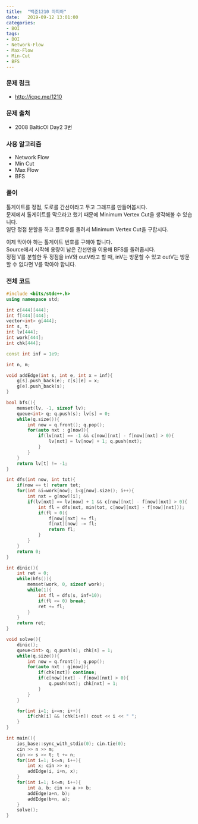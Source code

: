 ```yaml
---
title:  "백준1210 마피아"
date:   2019-09-12 13:01:00
categories:
- BOI
tags:
- BOI
- Network-Flow
- Max-Flow
- Min-Cut
- BFS
---
```


### 문제 링크
* http://icpc.me/1210

### 문제 출처
* 2008 BalticOI Day2 3번

### 사용 알고리즘
* Network Flow
* Min Cut
* Max Flow
* BFS

### 풀이
톨게이트를 정점, 도로를 간선이라고 두고 그래프를 만들어봅시다.<br>
문제에서 톨게이트를 막으라고 했기 때문에 Minimum Vertex Cut을 생각해볼 수 있습니다.<br>
일단 정점 분할을 하고 플로우를 돌려서 Minimum Vertex Cut을 구합시다.

이제 막아야 하는 톨게이트 번호를 구해야 합니다.<bR>
Source에서 시작해 용량이 남은 간선만을 이용해 BFS를 돌려줍시다.<br>
정점 V를 분할한 두 정점을 inV와 outV라고 할 때, inV는 방문할 수 있고 outV는 방문할 수 없다면 V를 막아야 합니다.

### 전체 코드
```cpp
#include <bits/stdc++.h>
using namespace std;

int c[444][444];
int f[444][444];
vector<int> g[444];
int s, t;
int lv[444];
int work[444];
int chk[444];

const int inf = 1e9;

int n, m;

void addEdge(int s, int e, int x = inf){
	g[s].push_back(e); c[s][e] = x;
	g[e].push_back(s);
}

bool bfs(){
	memset(lv, -1, sizeof lv);
	queue<int> q; q.push(s); lv[s] = 0;
	while(q.size()){
		int now = q.front(); q.pop();
		for(auto nxt : g[now]){
			if(lv[nxt] == -1 && c[now][nxt] - f[now][nxt] > 0){
				lv[nxt] = lv[now] + 1; q.push(nxt);
			}
		}
	}
	return lv[t] != -1;
}

int dfs(int now, int tot){
	if(now == t) return tot;
	for(int &i=work[now]; i<g[now].size(); i++){
		int nxt = g[now][i];
		if(lv[nxt] == lv[now] + 1 && c[now][nxt] - f[now][nxt] > 0){
			int fl = dfs(nxt, min(tot, c[now][nxt] - f[now][nxt]));
			if(fl > 0){
				f[now][nxt] += fl;
				f[nxt][now] -= fl;
				return fl;
			}
		}
	}
	return 0;
}

int dinic(){
	int ret = 0;
	while(bfs()){
		memset(work, 0, sizeof work);
		while(1){
			int fl = dfs(s, inf+10);
			if(fl <= 0) break;
			ret += fl;
		}
	}
	return ret;
}

void solve(){
	dinic();
	queue<int> q; q.push(s); chk[s] = 1;
	while(q.size()){
		int now = q.front(); q.pop();
		for(auto nxt : g[now]){
			if(chk[nxt]) continue;
			if(c[now][nxt] - f[now][nxt] > 0){
				q.push(nxt); chk[nxt] = 1;
			}
		}
	}

	for(int i=1; i<=n; i++){
		if(chk[i] && !chk[i+n]) cout << i << " ";
	}
}

int main(){
	ios_base::sync_with_stdio(0); cin.tie(0);
	cin >> n >> m;
	cin >> s >> t; t += n;
	for(int i=1; i<=n; i++){
		int x; cin >> x;
		addEdge(i, i+n, x);
	}
	for(int i=1; i<=m; i++){
		int a, b; cin >> a >> b;
		addEdge(a+n, b);
		addEdge(b+n, a);
	}
	solve();
}
```
